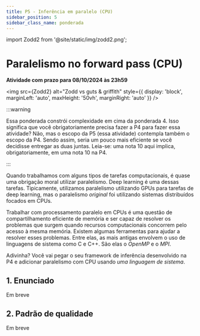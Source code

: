 ```yaml
---
title: P5 - Inferência em paralelo (CPU)
sidebar_position: 5
sidebar_class_name: ponderada
---
```


import Zodd2 from '@site/static/img/zodd2.png';

# Paralelismo no forward pass (CPU)

**Atividade com prazo para 08/10/2024 às 23h59**

<img 
  src={Zodd2}
  alt="Zodd vs guts & griffith"
  style={{ 
    display: 'block',
    marginLeft: 'auto',
    maxHeight: '50vh',
    marginRight: 'auto'
  }} 
/>
<br/>

:::warning

Essa ponderada constrói complexidade em cima da ponderada 4. Isso significa que
você obrigatoriamente precisa fazer a P4 para fazer essa atividade? Não, mas o
escopo da P5 (essa atividade) contempla também o escopo da P4. Sendo assim,
seria um pouco mais eficiente se você decidisse entregar as duas juntas.
Leia-se: uma nota 10 aqui implica, obrigatoriamente, em uma nota 10 na P4.

:::

Quando trabalhamos com alguns tipos de tarefas computacionais, é quase uma
obrigação moral utilizar paralelismo. Deep learning é uma dessas tarefas.
Tipicamente, utilizamos paralelismo utilizando GPUs para tarefas de deep
learning, mas o paralelismo *original* foi utilizando sistemas distribuídos
focados em CPUs.

Trabalhar com processamento paralelo em CPUs é uma questão de compartilhamento
eficiente de memória e ser capaz de resolver os problemas que surgem quando
recursos computacionais concorrem pelo acesso à mesma memória. Existem algumas
ferramentas para ajudar a resolver esses problemas. Entre elas, as mais antigas
envolvem o uso de linguagens de sistema como C e C++. São elas o *OpenMP* e o
*MPI*.

Adivinha? Você vai pegar o seu framework de inferência desenvolvido na P4 e
adicionar paralelismo com CPU usando *uma linguagem de sistema*.

## 1. Enunciado

Em breve

## 2. Padrão de qualidade

Em breve
